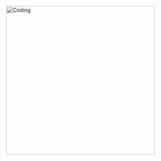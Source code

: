 <img align="center" alt="Coding" width="400" src="https://gist.github.com/user-attachments/assets/b1150c57-776a-4ba1-b6a6-924f4b209c8d">

<!--
## Hi there 👋
**blacowhait/blacowhait** is a ✨ _special_ ✨ repository because its `README.md` (this file) appears on your GitHub profile.

Here are some ideas to get you started:

- 🔭 I’m currently working on ...
- 🌱 I’m currently learning ...
- 👯 I’m looking to collaborate on ...
- 🤔 I’m looking for help with ...
- 💬 Ask me about ...
- 📫 How to reach me: ...
- 😄 Pronouns: ...
- ⚡ Fun fact: ...
-->
